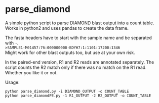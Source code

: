 # parse_diamond
A simple python script to parse DIAMOND blast output into a count table. Works in python2 and uses pandas to create the data frame.  

The fasta headers have to start with the sample name and be separated with `-`.  
`>SAMPLE1-M01457:76:000000000-BDYH7:1:1101:17200:1346`  
Might work for other blast outputs too, but use at your own risk. 

In the paired-end version, R1 and R2 reads are annotated separately. The script counts the R2 match only if there was no match on the R1 read. Whether you like it or not.

Usage:
```
python parse_diamond.py -i DIAMOND_OUTPUT -o COUNT_TABLE
python parse_diamondPE.py -1 R1_OUTPUT -2 R2_OUTPUT -o COUNT_TABLE
```
